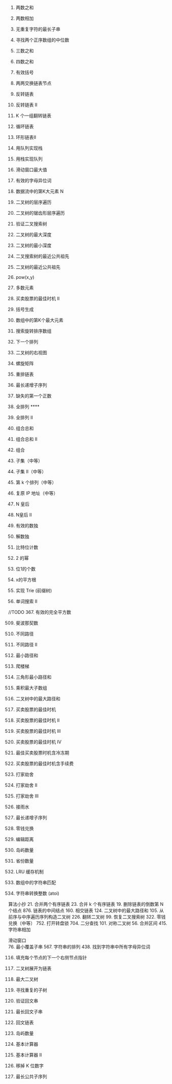1. 两数之和
2. 两数相加
3. 无重复字符的最长子串
4. 寻找两个正序数组的中位数
15. 三数之和
18. 四数之和
20. 有效括号
24. 两两交换链表节点
206. 反转链表 
92. 反转链表 II
25. K 个一组翻转链表
141. 循环链表
142. 环形链表II
225. 用队列实现栈
232. 用栈实现队列
239. 滑动窗口最大值
242. 有效的字母异位词
703. 数据流中的第K大元素 N
102. 二叉树的层序遍历 
103. 二叉树的锯齿形层序遍历
98. 验证二叉搜索树
104. 二叉树的最大深度
111. 二叉树的最小深度
235. 二叉搜索树的最近公共祖先
236. 二叉树的最近公共祖先 
50. pow(x,y)
169. 多数元素
122. 买卖股票的最佳时机 II
22. 括号生成
215. 数组中的第K个最大元素
33. 搜索旋转排序数组
31. 下一个排列
199. 二叉树的右视图
54. 螺旋矩阵
143. 重排链表
300. 最长递增子序列
41. 缺失的第一个正数

46. 全排列 ****
47. 全排列 II
39. 组合总和
40. 组合总和 II
77. 组合
    
78. 子集（中等）
90. 子集 II（中等）
60. 第 k 个排列（中等）
93. 复原 IP 地址（中等）
    
51. N 皇后
52. N皇后 II
36. 有效的数独
37. 解数独

338. 比特位计数
231. 2 的幂
191. 位1的个数
69. x的平方根
208. 实现 Trie (前缀树)
212. 单词搜索 II
     
//TODO
367. 有效的完全平方数

509. 斐波那契数
62. 不同路径
63. 不同路径 II
64. 最小路径和
70. 爬楼梯
120. 三角形最小路径和
     
152. 乘积最大子数组
124. 二叉树中的最大路径和

121. 买卖股票的最佳时机
122. 买卖股票的最佳时机 II
123. 买卖股票的最佳时机 III
188. 买卖股票的最佳时机 IV
309. 最佳买卖股票时机含冷冻期
714. 买卖股票的最佳时机含手续费
198. 打家劫舍
213. 打家劫舍 II
337. 打家劫舍 III
42. 接雨水
 
300. 最长递增子序列
322. 零钱兑换
72. 编辑距离
200. 岛屿数量
547. 省份数量
146. LRU 缓存机制

1408. 数组中的字符串匹配
8. 字符串转换整数 (atoi)


算法小抄
21. 合并两个有序链表
23. 合并 k 个有序链表
19. 删除链表的倒数第 N 个结点
876. 链表的中间结点
160. 相交链表
124. 二叉树中的最大路径和
105. 从前序与中序遍历序列构造二叉树
226. 翻转二叉树
99. 恢复二叉搜索树
322. 零钱兑换（中等）
752. 打开转盘锁
704. 二分查找
101. 对称二叉树
56. 合并区间
415. 字符串相加

滑动窗口     
76. 最小覆盖子串
567. 字符串的排列
438. 找到字符串中所有字母异位词

116. 填充每个节点的下一个右侧节点指针
114. 二叉树展开为链表
654. 最大二叉树
652. 寻找重复的子树


125. 验证回文串
5. 最长回文子串
234. 回文链表
200. 岛屿数量

224. 基本计算器
227. 基本计算器 II
402. 移掉 K 位数字
1143. 最长公共子序列


